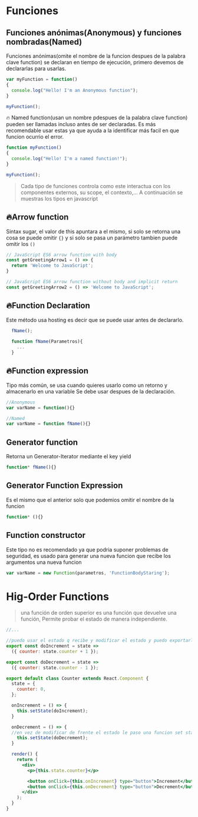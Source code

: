 # Funciones

## Funciones anónimas(Anonymous) y funciones nombradas(Named)

Funciones anónimas(omite el nombre de la funcion despues de la palabra clave function) se declaran en tiempo de ejecución, primero devemos de declararlas para usarlas.
```js
var myFunction = function()
{
  console.log("Hello! I'm an Anonymous function");
}

myFunction();
```

🔥 Named function(usan un nombre pdespues de la palabra clave function) pueden ser llamadas incluso antes de ser declaradas. Es más recomendable usar estas ya que ayuda a la identificar más facil en que funcion ocurrio el error.
```js
function myFunction()
{
  console.log("Hello! I'm a named function!");
}

myFunction();
```

> Cada tipo de funciones controla como este interactua con los componentes externos, su scope, el contexto,... A continuación se muestras los tipos en javascript

 
## 🔥Arrow function
Sintax sugar, el valor de this apuntara a el mismo, si solo se retorna una cosa se puede omitir `{}` y si solo se pasa un parámetro tambien puede omitir los `()`

```js
// JavaScript ES6 arrow function with body
const getGreetingArrow1 = () => {
  return 'Welcome to JavaScript';
}

// JavaScript ES6 arrow function without body and implicit return
const getGreetingArrow2 = () => 'Welcome to JavaScript';
```

## 🔥Function Declaration
Este método usa hosting es decir que se puede usar antes de declararlo.
```js
  fName();
  
  function fName(Parametros){
    ...
  }
```

## 🔥Function expression
Tipo más común, se usa cuando quieres usarlo como un retorno y almacenarlo en una variable
Se debe usar despues de la declaración.

```js
//Anonymous
var varName = function(){}

//Named
var varName = function fName(){}

```

## Generator function
Retorna un Generator-Iterator mediante el key yield

```js
function* fName(){}
```

## Generator Function Expression

 Es el mismo que el anterior solo que podemios omitir el nombre de la funcion
 ```js
 function* (){}
 ```
 


## Function constructor

Este tipo no es recomendado ya que podria suponer problemas de seguridad, es usado para generar una nueva funcion que recibe los argumentos una nueva funcion

```js
var varName = new Function(parametros, 'FunctionBodyStaring');
```


# Hig-Order Functions

> una función de orden superior es una función que devuelve una función, Permite probar el estado de manera independiente.

```jsx
//...

//puedo usar el estado q recibe y modificar el estado y puedo exportarlas para probarlas(jest, ...)
export const doIncrement = state =>
  ({ counter: state.counter + 1 });

export const doDecrement = state =>
  ({ counter: state.counter - 1 });

export default class Counter extends React.Component {
  state = {
    counter: 0,
  };

  onIncrement = () => {
    this.setState(doIncrement);
  }

  onDecrement = () => {
  //en vez de modificar de frente el estado le paso una funcion set stare le va mandar el estado previo implicitamente
    this.setState(doDecrement);
  }

  render() {
    return (
      <div>
        <p>{this.state.counter}</p>

        <button onClick={this.onIncrement} type="button">Increment</button>
        <button onClick={this.onDecrement} type="button">Decrement</button>
      </div>
    );
  }
}
```
